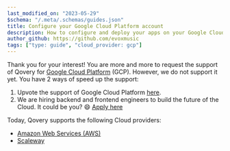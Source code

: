 ```yaml
---
last_modified_on: "2023-05-29"
$schema: "/.meta/.schemas/guides.json"
title: Configure your Google Cloud Platform account
description: How to configure and deploy your apps on your Google Cloud Platform (GCP) account with Qovery
author_github: https://github.com/evoxmusic
tags: ["type: guide", "cloud_provider: gcp"]
---
```


Thank you for your interest! You are more and more to request the support of Qovery for [Google Cloud Platform](https://cloud.google.com/) (GCP). However, we do not support it yet. You have 2 ways of speed up the support:

1. Upvote the support of Google Cloud Platform [here](https://roadmap.qovery.com/roadmap/support-google-cloud-platform-gcp).
2. We are hiring backend and frontend engineers to build the future of the Cloud. It could be you? 😄 [Apply here][urls.qovery_jobs]

Today, Qovery supports the following Cloud providers:
- [Amazon Web Services (AWS)][guides.cloud-provider.guide-amazon-web-services]
- [Scaleway][guides.cloud-provider.guide-scaleway]


[guides.cloud-provider.guide-amazon-web-services]: /guides/cloud-provider/guide-amazon-web-services/
[guides.cloud-provider.guide-scaleway]: /guides/cloud-provider/guide-scaleway/
[urls.qovery_jobs]: https://jobs.qovery.com
